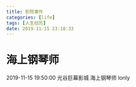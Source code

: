 ```yaml
---
title: 影院事件
categories: [life]
tags: [人生经历]
date: 2019-11-15 23:10:33
---
```

# 海上钢琴师
2019-11-15 19:50:00 光谷巨幕影城 海上钢琴师 lonly
